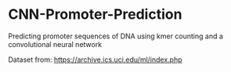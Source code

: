 # CNN-Promoter-Prediction
Predicting promoter sequences of DNA using kmer counting and a convolutional neural network

Dataset from: https://archive.ics.uci.edu/ml/index.php
